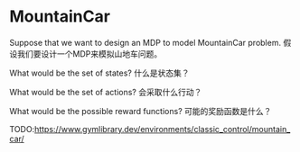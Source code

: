 

<!--
 * @version:
 * @Author:  StevenJokess（蔡舒起） https://github.com/StevenJokess
 * @Date: 2023-09-01 17:21:03
 * @LastEditors:  StevenJokess（蔡舒起） https://github.com/StevenJokess
 * @LastEditTime: 2023-09-01 17:22:31
 * @Description:
 * @Help me: make friends by a867907127@gmail.com and help me get some “foreign” things or service I need in life; 如有帮助，请赞助，失业3年了。![支付宝收款码](https://github.com/StevenJokess/d2rl/blob/master/img/%E6%94%B6.jpg)
 * @TODO::
 * @Reference:
-->

# MountainCar

Suppose that we want to design an MDP to model MountainCar problem.
假设我们要设计一个MDP来模拟山地车问题。

What would be the set of states?
什么是状态集？

What would be the set of actions?
会采取什么行动？

What would be the possible reward functions?
可能的奖励函数是什么？

TODO:https://www.gymlibrary.dev/environments/classic_control/mountain_car/

[1]: https://d2l.ai/chapter_reinforcement-learning/mdp.html

